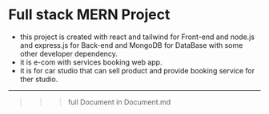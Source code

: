 <h1>Full stack MERN Project</h1>

<ul>
  <li>this project is created with react and tailwind for Front-end and node.js and express.js for Back-end and MongoDB for DataBase with some other developer dependency.
</li>
  <li>it is e-com with services booking web app.</li>
  <li>it is for car studio that can sell product and provide booking service for ther studio.</li>
</ul>




---

>>> full Document in Document.md
